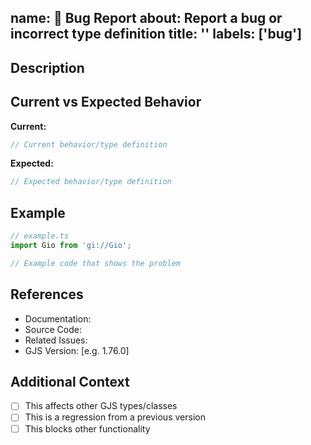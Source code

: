 name: 🐛 Bug Report
about: Report a bug or incorrect type definition
title: ''
labels: ['bug']
---

## Description
<!-- Describe the issue you're facing -->

## Current vs Expected Behavior

**Current:**
```typescript
// Current behavior/type definition
```

**Expected:**
```typescript
// Expected behavior/type definition
```

## Example
<!-- Provide a minimal example that demonstrates the issue -->
<!-- This example will be used in the pull request as validation test -->

```typescript
// example.ts
import Gio from 'gi://Gio';

// Example code that shows the problem
```

## References
<!-- Add links to relevant documentation, source code, etc. -->
<!-- For GJS overrides, please link to GJS source/docs -->

- Documentation: 
- Source Code: 
- Related Issues: 
- GJS Version: [e.g. 1.76.0]

## Additional Context
<!-- Add any other context about the problem here -->
- [ ] This affects other GJS types/classes
- [ ] This is a regression from a previous version
- [ ] This blocks other functionality
